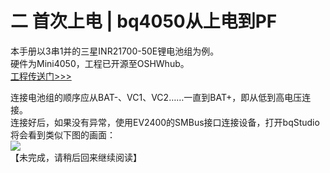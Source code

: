 # 二 首次上电 | bq4050从上电到PF
本手册以3串1并的三星INR21700-50E锂电池组为例。  
硬件为Mini4050，工程已开源至OSHWhub。  
[工程传送门>>>](https://oshwhub.com/autoxsk/mini4050-debug)  

连接电池组的顺序应从BAT-、VC1、VC2……一直到BAT+，即从低到高电压连接。  
连接好后，如果没有异常，使用EV2400的SMBus接口连接设备，打开bqStudio将会看到类似下图的画面：  
![](https://bq4050startup.vercel.app/pages/assets/2-1.jpg)  
【未完成，请稍后回来继续阅读】  
